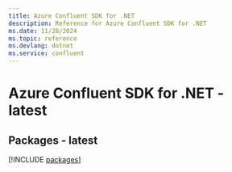 ```yaml
---
title: Azure Confluent SDK for .NET
description: Reference for Azure Confluent SDK for .NET
ms.date: 11/28/2024
ms.topic: reference
ms.devlang: dotnet
ms.service: confluent
---
```

# Azure Confluent SDK for .NET - latest
## Packages - latest
[!INCLUDE [packages](confluent-index.md)]